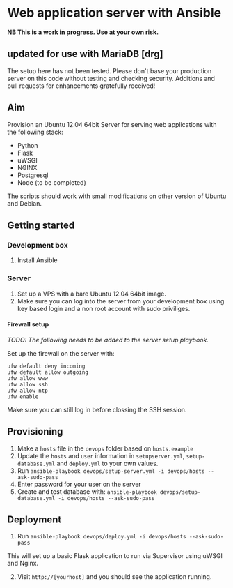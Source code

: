 # Web application server with Ansible

**NB This is a work in progress. Use at your own risk.**

## updated for use with MariaDB [drg]

The setup here has not been tested. Please don't base your production server on this code without testing and checking security. Additions and pull requests for enhancements gratefully received!

## Aim

Provision an Ubuntu 12.04 64bit Server for serving web applications with the following stack:

- Python
- Flask
- uWSGI
- NGINX
- Postgresql
- Node (to be completed)

The scripts should work with small modifications on other version of Ubuntu and Debian.

## Getting started

### Development box

1. Install Ansible

### Server

1. Set up a VPS with a bare Ubuntu 12.04 64bit image.
2. Make sure you can log into the server from your development box using key based login and a non root account with sudo priviliges.

#### Firewall setup

*TODO: The following needs to be added to the server setup playbook.*

Set up the firewall on the server with:

```
ufw default deny incoming
ufw default allow outgoing
ufw allow www
ufw allow ssh
ufw allow ntp
ufw enable
```

Make sure you can still log in before clossing the SSH session.

## Provisioning

1. Make a `hosts` file in the `devops` folder based on `hosts.example`
2. Update the `hosts` and `user` information in `setupserver.yml`, `setup-database.yml` and `deploy.yml` to your own values.
2. Run `ansible-playbook devops/setup-server.yml -i devops/hosts --ask-sudo-pass`
3. Enter password for your user on the server
4. Create and test database with: `ansible-playbook devops/setup-database.yml -i devops/hosts --ask-sudo-pass`

## Deployment

1. Run `ansible-playbook devops/deploy.yml -i devops/hosts --ask-sudo-pass`

This will set up a basic Flask application to run via Supervisor using uWSGI and Nginx.

2. Visit `http://[yourhost]` and you should see the application running.
